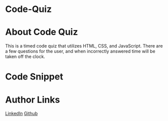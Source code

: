 # Code-Quiz

# About Code Quiz

This is a timed code quiz that utilizes HTML, CSS, and JavaScript. There are a few questions for the user, and when incorrectly answered time will be taken off the clock.

# Code Snippet

# Author Links

[LinkedIn](https://www.linkedin.com/in/senay-gebrat-566b78250/)
[Github](https://github.com/senaygebrat)
